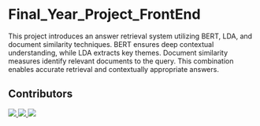 # Final_Year_Project_FrontEnd
This project introduces an answer retrieval system utilizing BERT, LDA, and document similarity techniques. BERT ensures deep contextual understanding, while LDA extracts key themes. Document similarity measures identify relevant documents to the query. This combination enables accurate retrieval and contextually appropriate answers. 

## Contributors

<a href="https://github.com/ATREAY/Final_Year_Project_FrontEnd/graphs/contributors">
  <img src="https://contrib.rocks/image?repo=ATREAY/Final_Year_Project_FrontEnd" />
</a>
<a href="https://github.com/prithvirajchendake777/Final_Year_Project_FrontEnd/graphs/contributors">
  <img src="https://contrib.rocks/image?repo=prithvirajchendake777/Final_Year_Project_FrontEnd" />
</a>
<a href="https://github.com/Aiyan-Faras/Final_Year_Project_FrontEnd/graphs/contributors">
  <img src="https://contrib.rocks/image?repo=Aiyan-Faras/Final_Year_Project_FrontEnd" />
</a>



